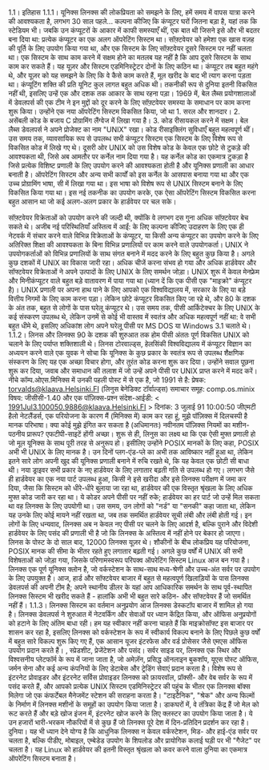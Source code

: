 1.1। इतिहास
1.1.1। यूनिक्स
लिनक्स की लोकप्रियता को समझने के लिए, हमें समय में वापस यात्रा करने की आवश्यकता है, लगभग 30 साल पहले...
कल्पना कीजिए कि कंप्यूटर घरों जितना बड़ा है, यहां तक ​​कि स्टेडियम भी। जबकि उन कंप्यूटरों के आकार में काफी समस्याएँ थीं, एक बात थी जिसने इसे और भी बदतर बना दिया था: प्रत्येक कंप्यूटर का एक अलग ऑपरेटिंग सिस्टम था। सॉफ़्टवेयर को हमेशा एक खास वज़ह की पूर्ति के लिए  उपयोग किया गया था, और एक सिस्टम के लिए सॉफ़्टवेयर दूसरे सिस्टम पर नहीं चलता था। एक सिस्टम के साथ काम करने में सक्षम होने का मतलब यह नहीं है कि आप दूसरे सिस्टम के साथ काम कर सकते हैं। यह यूज़र और सिस्टम एडमिनिस्ट्रेटर दोनों के लिए कठिन था।
कंप्यूटर तब बहुत महंगे थे, और यूज़र को यह समझने के लिए कि वे कैसे काम करते हैं, मूल खरीद के बाद भी त्याग करना पड़ता था। कंप्यूटिंग शक्ति की प्रति यूनिट कुल लागत बहुत अधिक थी।
तकनीकी रूप से दुनिया इतनी विकसित नहीं थी, इसलिए उन्हें एक और दशक तक आकार के साथ रहना पड़ा। 1969 में, बेल लैब्स प्रयोगशालाओं में डेवलपर्स की एक टीम ने इन मुद्दों को दूर करने के लिए सॉफ़्टवेयर समस्या के समाधान पर काम करना शुरू किया। उन्होंने एक नया ऑपरेटिंग सिस्टम विकसित किया, जो था
    1. सरल और शानदार।
    2. असेंबली कोड के बजाय C प्रोग्रामिंग लैंग्वेज में लिखा गया है।
    3. कोड रीसायकल करने में सक्षम।
बेल लैब्स डेवलपर्स ने अपने प्रोजेक्ट का नाम "UNIX" रखा।
कोड रीसाइक्लिंग सुविधाएँ बहुत महत्वपूर्ण थीं। उस समय तक, व्यावसायिक रूप से उपलब्ध सभी कंप्यूटर सिस्टम एक सिस्टम के लिए विशेष रूप से विकसित कोड में लिखे गए थे। दूसरी ओर UNIX को उस विशेष कोड के केवल एक छोटे से टुकड़े की आवश्यकता थी, जिसे अब आमतौर पर कर्नेल नाम दिया गया है। यह कर्नेल कोड का एकमात्र टुकड़ा है जिसे प्रत्येक विशिष्ट प्रणाली के लिए उपयोग करने की आवश्यकता होती है और यूनिक्स प्रणाली का आधार बनाती है। ऑपरेटिंग सिस्टम और अन्य सभी कार्यों को इस कर्नेल के आसपास बनाया गया था और एक उच्च प्रोग्रामिंग भाषा, सी में लिखा गया था। इस भाषा को विशेष रूप से UNIX सिस्टम बनाने के लिए विकसित किया गया था। इस नई तकनीक का उपयोग करके, एक ऐसा ऑपरेटिंग सिस्टम विकसित करना बहुत आसान था जो कई अलग-अलग प्रकार के हार्डवेयर पर चल सके।


सॉफ़्टवेयर विक्रेताओं को उपयोग करने की जल्दी थी, क्योंकि वे लगभग दस गुना अधिक सॉफ़्टवेयर बेच सकते थे। अजीब नई परिस्थितियाँ अस्तित्व में आईं: के लिए कल्पना कीजिए उदाहरण के लिए एक ही नेटवर्क में संचार करने वाले विभिन्न विक्रेताओं के कंप्यूटर, या किसी अन्य कंप्यूटर का उपयोग करने के लिए अतिरिक्त शिक्षा की आवश्यकता के बिना विभिन्न प्रणालियों पर काम करने वाले उपयोगकर्ता। UNIX ने उपयोगकर्ताओं को विभिन्न प्रणालियों के साथ संगत बनाने में मदद करने के लिए बहुत कुछ किया है।
अगले कुछ दशकों में UNIX का विकास जारी रहा। अधिक चीजें करना संभव हो गया और अधिक हार्डवेयर और सॉफ्टवेयर विक्रेताओं ने अपने उत्पादों के लिए UNIX के लिए समर्थन जोड़ा।
UNIX शुरू में केवल मेनफ्रेम और मिनीकंप्यूटर वाले बहुत बड़े वातावरण में पाया गया था (ध्यान दें कि एक पीसी एक "माइक्रो" कंप्यूटर है)। UNIX प्रणाली पर अपना हाथ पाने के लिए आपको एक विश्वविद्यालय में, सरकार के लिए या बड़े वित्तीय निगमों के लिए काम करना पड़ा।
लेकिन छोटे कंप्यूटर विकसित किए जा रहे थे, और 80 के दशक के अंत तक, बहुत से लोगों के पास घरेलू कंप्यूटर थे। उस समय तक, पीसी आर्किटेक्चर के लिए UNIX के कई संस्करण उपलब्ध थे, लेकिन उनमें से कोई भी वास्तव में स्वतंत्र और अधिक महत्वपूर्ण नहीं था: वे सभी बहुत धीमे थे, इसलिए अधिकांश लोग अपने घरेलू पीसी पर MS DOS या Windows 3.1 चलाते थे।
1.1.2। लिनस और लिनक्स
90 के दशक की शुरुआत तक होम पीसी अंततः पूर्ण विकसित UNIX को चलाने के लिए पर्याप्त शक्तिशाली थे। लिनस टोरवाल्ड्स, हेलसिंकी विश्वविद्यालय में कंप्यूटर विज्ञान का अध्ययन करने वाले एक युवक ने सोचा कि यूनिक्स के कुछ प्रकार के स्वतंत्र रूप से उपलब्ध शैक्षणिक संस्करण के लिए यह एक अच्छा विचार होगा, और तुरंत कोड करना शुरू कर दिया।
उन्होंने सवाल पूछना शुरू कर दिया, जवाब और समाधान की तलाश में जो उन्हें अपने पीसी पर UNIX प्राप्त करने में मदद करें। नीचे कॉम्प.ओएस.मिनिक्स में उनकी पहली पोस्ट में से एक है, जो 1991 से है:
प्रेषक: torvalds@klaava.Helsinki.FI (लिनुस बेनेडिक्ट टॉर्वाल्ड्स)
समाचार समूह: comp.os.minix
विषय: जीसीसी-1.40 और एक पॉज़िक्स-प्रश्न
संदेश-आईडी: < 1991Jul3.100050.9886@klaava.Helsinki.FI >
दिनांक: 3 जुलाई 91 10:00:50 जीएमटी
हैलो नेटलैंडर्स,
एक परियोजना के कारण मैं (मिनिक्स में) काम कर रहा हूं, मुझे पॉज़िक्स में दिलचस्पी है
मानक परिभाषा। क्या कोई मुझे इंगित कर सकता है (अधिमानतः)
नवीनतम पॉज़िक्स नियमों का मशीन-पठनीय प्रारूप? एफटीपी-साइटें होंगी
अच्छा।
शुरू से ही, लिनुस का लक्ष्य था कि एक ऐसी मुफ्त प्रणाली हो जो मूल यूनिक्स के साथ पूरी तरह से अनुरूप हो। इसीलिए उन्होंने POSIX मानकों के लिए कहा, POSIX अभी भी UNIX के लिए मानक है।
उन दिनों प्लग-एंड-प्ले का अभी तक आविष्कार नहीं हुआ था, लेकिन इतने सारे लोग अपनी खुद की यूनिक्स प्रणाली बनाने में रुचि रखते थे, कि यह केवल एक छोटी सी बाधा थी। नया ड्राइवर सभी प्रकार के नए हार्डवेयर के लिए लगातार बढ़ती गति से उपलब्ध हो गए। लगभग जैसे ही हार्डवेयर का एक नया पार्ट उपलब्ध हुआ, किसी ने इसे खरीदा और इसे लिनक्स परीक्षण में जमा कर दिया, जैसा कि सिस्टम को धीरे-धीरे बुलाया जा रहा था, हार्डवेयर की एक विस्तृत श्रृंखला के लिए अधिक मुफ्त कोड जारी कर रहा था। ये कोडर अपने पीसी पर नहीं रुके; हार्डवेयर का हर पार्ट जो उन्हें मिल सकता था वह लिनक्स के लिए उपयोगी था।
उस समय, उन लोगों को "नर्ड" या "सनकी" कहा जाता था, लेकिन यह उनके लिए कोई मायने नहीं रखता था, जब तक समर्थित हार्डवेयर सूची लंबी और लंबी होती गई। इन लोगों के लिए धन्यवाद, लिनक्स अब न केवल नए पीसी पर चलने के लिए आदर्श है, बल्कि पुराने और विदेशी हार्डवेयर के लिए पसंद की प्रणाली भी है जो कि लिनक्स के अस्तित्व में नहीं होने पर बेकार हो जाएगा।
लिनस के पोस्ट के दो साल बाद, 12000 लिनक्स यूज़र थे। शौकीनों के बीच लोकप्रिय यह परियोजना, POSIX मानक की सीमा के भीतर रहते हुए लगातार बढ़ती गई। अगले कुछ वर्षों में UNIX की सभी विशेषताओं को जोड़ा गया, जिसके परिणामस्वरूप परिपक्व ऑपरेटिंग सिस्टम Linux आज बन गया है। लिनक्स एक पूर्ण यूनिक्स क्लोन है, जो वर्कस्टेशन के साथ-साथ मध्य-श्रेणी और उच्च-अंत सर्वर पर उपयोग के लिए उपयुक्त है। आज, हार्ड और सॉफ्टवेयर बाजार में बहुत से महत्वपूर्ण खिलाड़ियों के पास लिनक्स डेवलपर्स की अपनी टीम है; अपने स्थानीय डीलर के यहां आप आधिकारिक समर्थन के साथ पूर्व-स्थापित लिनक्स सिस्टम भी खरीद सकते हैं - हालांकि अभी भी बहुत सारे कठिन- और सॉफ्टवेयर हैं जो समर्थित नहीं हैं।
1.1.3। लिनक्स सिस्टम का वर्तमान अनुप्रयोग
आज लिनक्स डेस्कटॉप बाजार में शामिल हो गया है। लिनक्स डेवलपर्स ने शुरुआत में नेटवर्किंग और सेवाओं पर ध्यान केंद्रित किया, और ऑफिस अनुप्रयोगों को हटाने के लिए अंतिम बाधा रही। हम यह स्वीकार नहीं करना चाहते हैं कि माइक्रोसॉफ्ट इस बाजार पर शासन कर रहा है, इसलिए लिनक्स को वर्कस्टेशन के रूप में स्वीकार्य विकल्प बनाने के लिए पिछले कुछ वर्षों में बहुत सारे विकल्प शुरू किए गए हैं, एक आसान यूजर इंटरफेस और वर्ड प्रोसेसर जैसे एमएस ऑफिस उपयोग प्रदान करते हैं। , स्प्रेडशीट, प्रेजेंटेशन और पसंद।
सर्वर साइड पर, लिनक्स एक स्थिर और विश्वसनीय प्लेटफॉर्म के रूप में जाना जाता है, जो अमेज़ॅन, प्रसिद्ध ऑनलाइन बुकशॉप, यूएस पोस्ट ऑफिस, जर्मन सेना और कई अन्य कंपनियों के लिए डेटाबेस और ट्रेडिंग सेवाएं प्रदान करता है। विशेष रूप से इंटरनेट प्रोवाइडर और इंटरनेट  सर्विस प्रोवाइडर लिनक्स को फ़ायरवॉल, प्रॉक्सी- और वेब सर्वर के रूप में पसंद करते हैं, और आपको प्रत्येक UNIX सिस्टम एडमिनिस्ट्रेटर की पहुंच के भीतर एक लिनक्स बॉक्स मिलेगा जो एक कंफर्टेबल मैनेजमेंट स्टेशन की सराहना करता है। "टाइटैनिक", "श्रेक" और अन्य फिल्मों के निर्माण में लिनक्स मशीनों के समूहों का उपयोग किया जाता है। डाकघरों में, वे तंत्रिका केंद्र हैं जो मेल को रूट करते हैं और बड़े खोज इंजन में, इंटरनेट खोज करने के लिए क्लस्टर का उपयोग किया जाता है। ये उन हजारों भारी-भरकम नौकरियों में से कुछ हैं जो लिनक्स पूरे देश में दिन-प्रतिदिन प्रदर्शन कर रहा है। दुनिया।
यह भी ध्यान देने योग्य है कि आधुनिक लिनक्स न केवल वर्कस्टेशन, मिड- और हाई-एंड सर्वर पर चलता है, बल्कि पीडीए, मोबाइल, एम्बेडेड उपयोग के शिपलोड और प्रायोगिक कलाई घड़ी पर भी "गैजेट" पर चलता है। यह Linux को हार्डवेयर की इतनी विस्तृत श्रृंखला को कवर करने वाला दुनिया का एकमात्र ऑपरेटिंग सिस्टम बनाता है।


